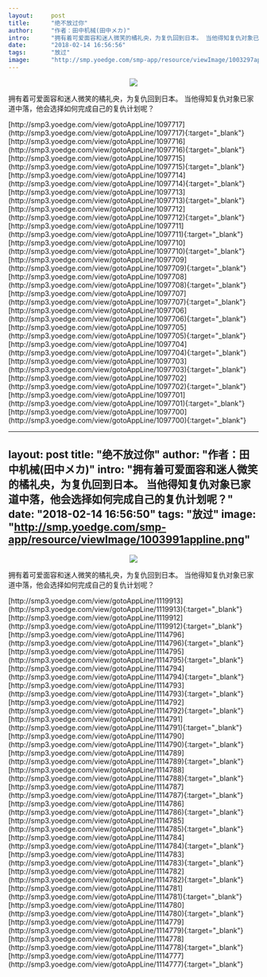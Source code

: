 ```yaml
---
layout:     post
title:      "绝不放过你"
author:     "作者：田中机械(田中メカ)"
intro:      "拥有着可爱面容和迷人微笑的橘礼央，为复仇回到日本。 当他得知复仇对象已家道中落，他会选择如何完成自己的复仇计划呢？"
date:       "2018-02-14 16:56:56"
tags:       "放过"
image:      "http://smp.yoedge.com/smp-app/resource/viewImage/1003297appline.png"
---
```

<div style="text-align: center">
<p><img src="http://smp.yoedge.com/smp-app/resource/viewImage/1003297appline.png"/></p>
</div>
<p class="post-meta">
<span>拥有着可爱面容和迷人微笑的橘礼央，为复仇回到日本。 当他得知复仇对象已家道中落，他会选择如何完成自己的复仇计划呢？</span>
</p>
[http://smp3.yoedge.com/view/gotoAppLine/1097717](http://smp3.yoedge.com/view/gotoAppLine/1097717){:target="_blank"}
[http://smp3.yoedge.com/view/gotoAppLine/1097716](http://smp3.yoedge.com/view/gotoAppLine/1097716){:target="_blank"}
[http://smp3.yoedge.com/view/gotoAppLine/1097715](http://smp3.yoedge.com/view/gotoAppLine/1097715){:target="_blank"}
[http://smp3.yoedge.com/view/gotoAppLine/1097714](http://smp3.yoedge.com/view/gotoAppLine/1097714){:target="_blank"}
[http://smp3.yoedge.com/view/gotoAppLine/1097713](http://smp3.yoedge.com/view/gotoAppLine/1097713){:target="_blank"}
[http://smp3.yoedge.com/view/gotoAppLine/1097712](http://smp3.yoedge.com/view/gotoAppLine/1097712){:target="_blank"}
[http://smp3.yoedge.com/view/gotoAppLine/1097711](http://smp3.yoedge.com/view/gotoAppLine/1097711){:target="_blank"}
[http://smp3.yoedge.com/view/gotoAppLine/1097710](http://smp3.yoedge.com/view/gotoAppLine/1097710){:target="_blank"}
[http://smp3.yoedge.com/view/gotoAppLine/1097709](http://smp3.yoedge.com/view/gotoAppLine/1097709){:target="_blank"}
[http://smp3.yoedge.com/view/gotoAppLine/1097708](http://smp3.yoedge.com/view/gotoAppLine/1097708){:target="_blank"}
[http://smp3.yoedge.com/view/gotoAppLine/1097707](http://smp3.yoedge.com/view/gotoAppLine/1097707){:target="_blank"}
[http://smp3.yoedge.com/view/gotoAppLine/1097706](http://smp3.yoedge.com/view/gotoAppLine/1097706){:target="_blank"}
[http://smp3.yoedge.com/view/gotoAppLine/1097705](http://smp3.yoedge.com/view/gotoAppLine/1097705){:target="_blank"}
[http://smp3.yoedge.com/view/gotoAppLine/1097704](http://smp3.yoedge.com/view/gotoAppLine/1097704){:target="_blank"}
[http://smp3.yoedge.com/view/gotoAppLine/1097703](http://smp3.yoedge.com/view/gotoAppLine/1097703){:target="_blank"}
[http://smp3.yoedge.com/view/gotoAppLine/1097702](http://smp3.yoedge.com/view/gotoAppLine/1097702){:target="_blank"}
[http://smp3.yoedge.com/view/gotoAppLine/1097701](http://smp3.yoedge.com/view/gotoAppLine/1097701){:target="_blank"}
[http://smp3.yoedge.com/view/gotoAppLine/1097700](http://smp3.yoedge.com/view/gotoAppLine/1097700){:target="_blank"}


---
layout:     post
title:      "绝不放过你"
author:     "作者：田中机械(田中メカ)"
intro:      "拥有着可爱面容和迷人微笑的橘礼央，为复仇回到日本。 当他得知复仇对象已家道中落，他会选择如何完成自己的复仇计划呢？"
date:       "2018-02-14 16:56:50"
tags:       "放过"
image:      "http://smp.yoedge.com/smp-app/resource/viewImage/1003991appline.png"
---
<div style="text-align: center">
<p><img src="http://smp.yoedge.com/smp-app/resource/viewImage/1003991appline.png"/></p>
</div>
<p class="post-meta">
<span>拥有着可爱面容和迷人微笑的橘礼央，为复仇回到日本。 当他得知复仇对象已家道中落，他会选择如何完成自己的复仇计划呢？</span>
</p>
[http://smp3.yoedge.com/view/gotoAppLine/1119913](http://smp3.yoedge.com/view/gotoAppLine/1119913){:target="_blank"}
[http://smp3.yoedge.com/view/gotoAppLine/1119912](http://smp3.yoedge.com/view/gotoAppLine/1119912){:target="_blank"}
[http://smp3.yoedge.com/view/gotoAppLine/1114796](http://smp3.yoedge.com/view/gotoAppLine/1114796){:target="_blank"}
[http://smp3.yoedge.com/view/gotoAppLine/1114795](http://smp3.yoedge.com/view/gotoAppLine/1114795){:target="_blank"}
[http://smp3.yoedge.com/view/gotoAppLine/1114794](http://smp3.yoedge.com/view/gotoAppLine/1114794){:target="_blank"}
[http://smp3.yoedge.com/view/gotoAppLine/1114793](http://smp3.yoedge.com/view/gotoAppLine/1114793){:target="_blank"}
[http://smp3.yoedge.com/view/gotoAppLine/1114792](http://smp3.yoedge.com/view/gotoAppLine/1114792){:target="_blank"}
[http://smp3.yoedge.com/view/gotoAppLine/1114791](http://smp3.yoedge.com/view/gotoAppLine/1114791){:target="_blank"}
[http://smp3.yoedge.com/view/gotoAppLine/1114790](http://smp3.yoedge.com/view/gotoAppLine/1114790){:target="_blank"}
[http://smp3.yoedge.com/view/gotoAppLine/1114789](http://smp3.yoedge.com/view/gotoAppLine/1114789){:target="_blank"}
[http://smp3.yoedge.com/view/gotoAppLine/1114788](http://smp3.yoedge.com/view/gotoAppLine/1114788){:target="_blank"}
[http://smp3.yoedge.com/view/gotoAppLine/1114787](http://smp3.yoedge.com/view/gotoAppLine/1114787){:target="_blank"}
[http://smp3.yoedge.com/view/gotoAppLine/1114786](http://smp3.yoedge.com/view/gotoAppLine/1114786){:target="_blank"}
[http://smp3.yoedge.com/view/gotoAppLine/1114785](http://smp3.yoedge.com/view/gotoAppLine/1114785){:target="_blank"}
[http://smp3.yoedge.com/view/gotoAppLine/1114784](http://smp3.yoedge.com/view/gotoAppLine/1114784){:target="_blank"}
[http://smp3.yoedge.com/view/gotoAppLine/1114783](http://smp3.yoedge.com/view/gotoAppLine/1114783){:target="_blank"}
[http://smp3.yoedge.com/view/gotoAppLine/1114782](http://smp3.yoedge.com/view/gotoAppLine/1114782){:target="_blank"}
[http://smp3.yoedge.com/view/gotoAppLine/1114781](http://smp3.yoedge.com/view/gotoAppLine/1114781){:target="_blank"}
[http://smp3.yoedge.com/view/gotoAppLine/1114780](http://smp3.yoedge.com/view/gotoAppLine/1114780){:target="_blank"}
[http://smp3.yoedge.com/view/gotoAppLine/1114779](http://smp3.yoedge.com/view/gotoAppLine/1114779){:target="_blank"}
[http://smp3.yoedge.com/view/gotoAppLine/1114778](http://smp3.yoedge.com/view/gotoAppLine/1114778){:target="_blank"}
[http://smp3.yoedge.com/view/gotoAppLine/1114777](http://smp3.yoedge.com/view/gotoAppLine/1114777){:target="_blank"}


